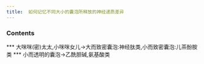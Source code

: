 ```yaml
---
title:  如何记忆不同大小的囊泡所释放的神经递质差异
--- 
```


### Contents
*** 大咪咪(密)太太,小咪咪女儿→大而致密囊泡:神经肽类,小而致密囊泡:儿茶酚胺类
*** 小而透明的囊泡→乙酰胆碱,氨基酸类

